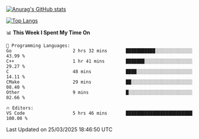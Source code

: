 [![Anurag's GitHub stats](https://github-readme-stats.vercel.app/api?username=wugouzi&count_private=true)](https://github.com/anuraghazra/github-readme-stats)

[![Top Langs](https://github-readme-stats.vercel.app/api/top-langs/?username=wugouzi&layout=compact&count_private=true&hide=html)](https://github.com/anuraghazra/github-readme-stats)

<!--START_SECTION:waka-->
📊 **This Week I Spent My Time On** 

```text
💬 Programming Languages: 
Go                       2 hrs 32 mins       ███████████░░░░░░░░░░░░░░   43.99 % 
C++                      1 hr 41 mins        ███████░░░░░░░░░░░░░░░░░░   29.27 % 
C                        48 mins             ████░░░░░░░░░░░░░░░░░░░░░   14.11 % 
CMake                    29 mins             ██░░░░░░░░░░░░░░░░░░░░░░░   08.40 % 
Other                    9 mins              █░░░░░░░░░░░░░░░░░░░░░░░░   02.66 % 

🔥 Editors: 
VS Code                  5 hrs 46 mins       █████████████████████████   100.00 % 
```


 Last Updated on 25/03/2025 18:46:50 UTC
<!--END_SECTION:waka-->

<!--
**wugouzi/wugouzi** is a ✨ _special_ ✨ repository because its `README.md` (this file) appears on your GitHub profile.

Here are some ideas to get you started:

- 🔭 I’m currently working on ...
- 🌱 I’m currently learning ...
- 👯 I’m looking to collaborate on ...
- 🤔 I’m looking for help with ...
- 💬 Ask me about ...
- 📫 How to reach me: ...
- 😄 Pronouns: ...
- ⚡ Fun fact: ...
-->
